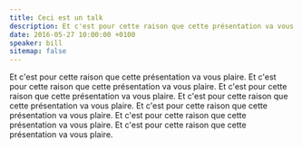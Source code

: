 ```yaml
---
title: Ceci est un talk
description: Et c'est pour cette raison que cette présentation va vous plaire.
date: 2016-05-27 10:00:00 +0100
speaker: bill
sitemap: false
---
```


Et c'est pour cette raison que cette présentation va vous plaire.
Et c'est pour cette raison que cette présentation va vous plaire.
Et c'est pour cette raison que cette présentation va vous plaire.
Et c'est pour cette raison que cette présentation va vous plaire.
Et c'est pour cette raison que cette présentation va vous plaire.
Et c'est pour cette raison que cette présentation va vous plaire.
Et c'est pour cette raison que cette présentation va vous plaire.
